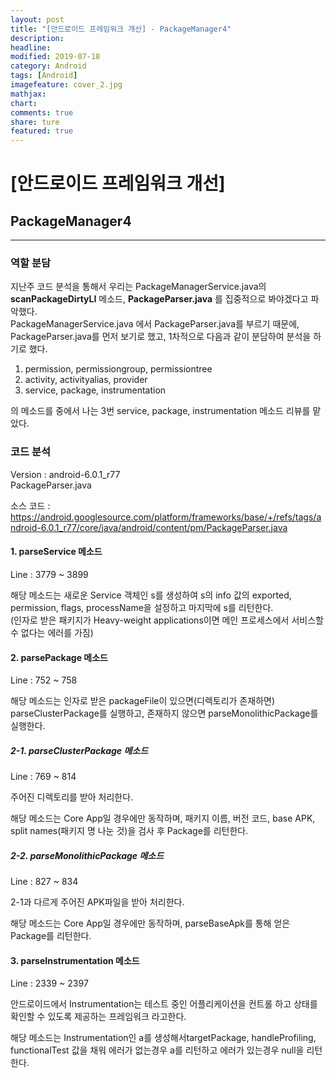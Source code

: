```yaml
---
layout: post
title: "[안드로이드 프레임워크 개선] - PackageManager4"
description:
headline:
modified: 2019-07-18
category: Android
tags: [Android]
imagefeature: cover_2.jpg
mathjax:
chart:
comments: true
share: ture
featured: true
---
```


# [안드로이드 프레임워크 개선]


## PackageManager4


---------------------------------------

### 역할 분담  

지난주 코드 분석을 통해서 우리는 PackageManagerService.java의 **scanPackageDirtyLI** 메소드, **PackageParser.java** 를 집중적으로 봐야겠다고 파악했다.  
PackageManagerService.java 에서 PackageParser.java를 부르기 때문에, PackageParser.java를 먼저 보기로 했고, 1차적으로 다음과 같이 분담하여 분석을 하기로 했다.  

1. permission, permissiongroup, permissiontree  
2. activity, activityalias, provider  
3. service, package, instrumentation  

의 메소드를 중에서 나는 3번 service, package, instrumentation 메소드 리뷰를 맡았다.  

### 코드 분석  

Version : android-6.0.1_r77  
PackageParser.java  

소스 코드 : https://android.googlesource.com/platform/frameworks/base/+/refs/tags/android-6.0.1_r77/core/java/android/content/pm/PackageParser.java  

#### 1. parseService 메소드  

Line : 3779 ~ 3899  

해당 메소드는 새로운 Service 객체인 s를 생성하여 s의 info 값의 exported, permission, flags, processName을 설정하고 마지막에 s를 리턴한다.  
(인자로 받은 패키지가 Heavy-weight applications이면 메인 프로세스에서 서비스할 수 없다는 에러를 가짐)  

#### 2. parsePackage 메소드  

Line : 752 ~ 758  

해당 메소드는 인자로 받은 packageFile이 있으면(디렉토리가 존재하면) parseClusterPackage를 실행하고, 존재하지 않으면 parseMonolithicPackage를 실행한다.  

##### 2-1. parseClusterPackage 메소드  

Line : 769 ~ 814  

주어진 디렉토리를 받아 처리한다.  

해당 메소드는 Core App일 경우에만 동작하며, 패키지 이름, 버전 코드, base APK, split names(패키지 명 나눈 것)을 검사 후 Package를 리턴한다.  

##### 2-2. parseMonolithicPackage 메소드  

Line : 827 ~ 834  

2-1과 다르게 주어진 APK파일을 받아 처리한다.  

해당 메소드는 Core App일 경우에만 동작하며, parseBaseApk를 통해 얻은 Package를 리턴한다.  


#### 3. parseInstrumentation 메소드  

Line : 2339 ~ 2397  

안드로이드에서 Instrumentation는 테스트 중인 어플리케이션을 컨트롤 하고 상태를 확인할 수 있도록 제공하는 프레임워크 라고한다.  

해당 메소드는 Instrumentation인 a를 생성해서targetPackage, handleProfiling, functionalTest 값을 채워 에러가 없는경우 a를 리턴하고 에러가 있는경우 null을 리턴한다.  
